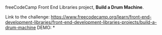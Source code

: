 freeCodeCamp Front End Libraries project, **Build a Drum Machine**.

Link to the challenge: https://www.freecodecamp.org/learn/front-end-development-libraries/front-end-development-libraries-projects/build-a-drum-machine
DEMO: \*
